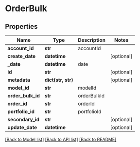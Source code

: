 # OrderBulk

## Properties
Name | Type | Description | Notes
------------ | ------------- | ------------- | -------------
**account_id** | **str** | accountId | 
**create_date** | **datetime** |  | [optional] 
**_date** | **datetime** | date | 
**id** | **str** |  | [optional] 
**metadata** | **dict(str, str)** |  | [optional] 
**model_id** | **str** | modelId | 
**order_bulk_id** | **str** | orderBulkId | 
**order_id** | **str** | orderId | 
**portfolio_id** | **str** | portfolioId | 
**secondary_id** | **str** |  | [optional] 
**update_date** | **datetime** |  | [optional] 

[[Back to Model list]](../README.md#documentation-for-models) [[Back to API list]](../README.md#documentation-for-api-endpoints) [[Back to README]](../README.md)


